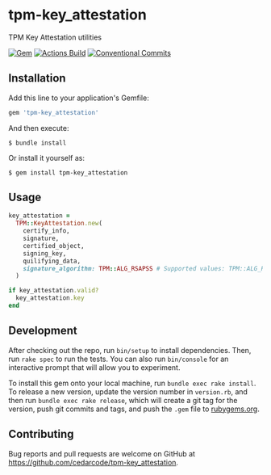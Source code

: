 # tpm-key_attestation

TPM Key Attestation utilities

[![Gem](https://img.shields.io/gem/v/tpm-key_attestation.svg?style=flat-square&color=informational)](https://rubygems.org/gems/tpm-key_attestation)
[![Actions Build](https://github.com/cedarcode/tpm-key_attestation/workflows/build/badge.svg)](https://github.com/cedarcode/tpm-key_attestation/actions)
[![Conventional Commits](https://img.shields.io/badge/Conventional%20Commits-1.0.0-informational.svg?style=flat-square)](https://conventionalcommits.org)

## Installation

Add this line to your application's Gemfile:

```ruby
gem 'tpm-key_attestation'
```

And then execute:

    $ bundle install

Or install it yourself as:

    $ gem install tpm-key_attestation

## Usage

```ruby
key_attestation =
  TPM::KeyAttestation.new(
    certify_info,
    signature,
    certified_object,
    signing_key,
    quilifying_data,
    signature_algorithm: TPM::ALG_RSAPSS # Supported values: TPM::ALG_RSAPSS, TPM::ALG_RSASSA, TPM::ALG_ECDSA (default TPM::ALG_RSASSA)
  )

if key_attestation.valid?
  key_attestation.key
end
```

## Development

After checking out the repo, run `bin/setup` to install dependencies. Then, run `rake spec` to run the tests. You can also run `bin/console` for an interactive prompt that will allow you to experiment.

To install this gem onto your local machine, run `bundle exec rake install`. To release a new version, update the version number in `version.rb`, and then run `bundle exec rake release`, which will create a git tag for the version, push git commits and tags, and push the `.gem` file to [rubygems.org](https://rubygems.org).

## Contributing

Bug reports and pull requests are welcome on GitHub at https://github.com/cedarcode/tpm-key_attestation.

